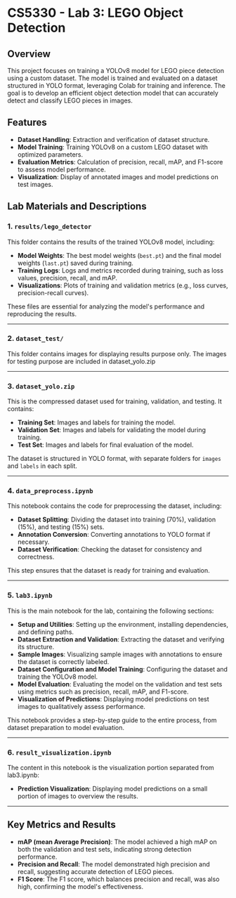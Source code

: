 # CS5330 - Lab 3: LEGO Object Detection

## Overview
This project focuses on training a YOLOv8 model for LEGO piece detection using a custom dataset. The model is trained and evaluated on a dataset structured in YOLO format, leveraging Colab for training and inference. The goal is to develop an efficient object detection model that can accurately detect and classify LEGO pieces in images.

## Features
- **Dataset Handling**: Extraction and verification of dataset structure.
- **Model Training**: Training YOLOv8 on a custom LEGO dataset with optimized parameters.
- **Evaluation Metrics**: Calculation of precision, recall, mAP, and F1-score to assess model performance.
- **Visualization**: Display of annotated images and model predictions on test images.

## Lab Materials and Descriptions

### 1. **`results/lego_detector`**
This folder contains the results of the trained YOLOv8 model, including:
- **Model Weights**: The best model weights (`best.pt`) and the final model weights (`last.pt`) saved during training.
- **Training Logs**: Logs and metrics recorded during training, such as loss values, precision, recall, and mAP.
- **Visualizations**: Plots of training and validation metrics (e.g., loss curves, precision-recall curves).

These files are essential for analyzing the model's performance and reproducing the results.

---

### 2. **`dataset_test/`**
This folder contains images for displaying results purpose only. The images for testing purpose are included in dataset_yolo.zip

---

### 3. **`dataset_yolo.zip`**
This is the compressed dataset used for training, validation, and testing. It contains:
- **Training Set**: Images and labels for training the model.
- **Validation Set**: Images and labels for validating the model during training.
- **Test Set**: Images and labels for final evaluation of the model.

The dataset is structured in YOLO format, with separate folders for `images` and `labels` in each split.

---

### 4. **`data_preprocess.ipynb`**
This notebook contains the code for preprocessing the dataset, including:
- **Dataset Splitting**: Dividing the dataset into training (70%), validation (15%), and testing (15%) sets.
- **Annotation Conversion**: Converting annotations to YOLO format if necessary.
- **Dataset Verification**: Checking the dataset for consistency and correctness.

This step ensures that the dataset is ready for training and evaluation.

---

### 5. **`lab3.ipynb`**
This is the main notebook for the lab, containing the following sections:
- **Setup and Utilities**: Setting up the environment, installing dependencies, and defining paths.
- **Dataset Extraction and Validation**: Extracting the dataset and verifying its structure.
- **Sample Images**: Visualizing sample images with annotations to ensure the dataset is correctly labeled.
- **Dataset Configuration and Model Training**: Configuring the dataset and training the YOLOv8 model.
- **Model Evaluation**: Evaluating the model on the validation and test sets using metrics such as precision, recall, mAP, and F1-score.
- **Visualization of Predictions**: Displaying model predictions on test images to qualitatively assess performance.

This notebook provides a step-by-step guide to the entire process, from dataset preparation to model evaluation.

---

### 6. **`result_visualization.ipynb`**
The content in this notebook is the visualization portion separated from lab3.ipynb:
- **Prediction Visualization**: Displaying model predictions on a small portion of images to overview the results.

---


## Key Metrics and Results
- **mAP (mean Average Precision)**: The model achieved a high mAP on both the validation and test sets, indicating strong detection performance.
- **Precision and Recall**: The model demonstrated high precision and recall, suggesting accurate detection of LEGO pieces.
- **F1 Score**: The F1 score, which balances precision and recall, was also high, confirming the model's effectiveness.
